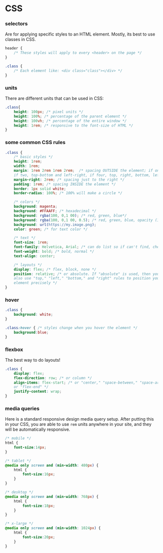 # CSS

### selectors

Are for applying specific styles to an HTML element. Mostly, its best
to use classes in CSS.

```CSS
header {
    /* These styles will apply to every <header> on the page */
}

.class {
    /* Each element like: <div class="class"></div> */
}
```


### units 

There are different units that can be used in CSS:

```css
.class{
    height: 100px; /* pixel units */
    height: 100%; /* percentage of the parent element */
    height: 100vh; /* percentage of the entire window */
    height: 1rem; /* responsive to the font-size of HTML */
}

```


### some common CSS rules

```css
.class {
    /* basic styles */
    height: 1rem;
    width: 1rem;
    margin: 1rem 2rem 1rem 2rem;  /* spacing OUTSIDE the element; if one, all; 
    if two, top-bottom and left-right, if four, top, right, bottom, left */
    margin-right: 2rem; /* spacing just to the right */
    padding: 1rem; /* spacing INSIDE the element */
    border: 1px solid white; 
    border-radius: 100%; /* 100% will make a circle */

    /* colors */
    background: magenta;
    background: #FFAAFF; /* hexadecimal */
    background: rgba(100, 0,1 00); /* red, green, blue*/
    background: rgba(100, 0,1 00, 0.5); /* red, green, blue, opacity (1-0.0) */
    background: url(https://my.image.png);
    color: green; /* for text color */

    /* text */
    font-size: 1rem;
    font-family: Helvetica, Arial; /* can do list so if can't find, checks next */
    font-weight: bold; /* bold, normal */
    text-align: center;

    /* layouts */
    display: flex; /* flex, block, none */
    position: relative; /* or absolute. If "absolute" is used, then you can 
    also use "top," "left," "bottom," and "right" rules to position your 
    element precisely */
}
```


### hover 

```css
.class {
    background: white; 
}

.class:hover { /* styles change when you hover the element */
    background:blue;
}
```


### flexbox 

The best way to do layouts! 

```css
.class {
    display: flex;
    flex-direction: row; /* or column */
    align-items: flex-start; /* or "center," "space-between," "space-around," 
    or "flex-end" */
    justify-content: wrap;
}
```


### media queries 

Here is a standard responsive design media query setup. After putting this in 
your CSS, you are able to use `rem` units anywhere in your site, and they will
be automatically responsive. 

```css
/* mobile */
html {
    font-size:14px;
}

/* tablet */
@media only screen and (min-width: 480px) {
    html {
        font-size:16px;
    }
}

/* desktop */
@media only screen and (min-width: 768px) {
    html {
        font-size:18px;
    }
}

/* x-large */
@media only screen and (min-width: 1024px) {
    html {
        font-size:20px;
    }
}
```